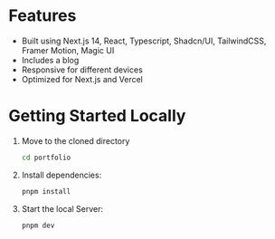

# Features
- Built using Next.js 14, React, Typescript, Shadcn/UI, TailwindCSS, Framer Motion, Magic UI
- Includes a blog
- Responsive for different devices
- Optimized for Next.js and Vercel

# Getting Started Locally


1. Move to the cloned directory

   ```bash
   cd portfolio
   ```

2. Install dependencies:

   ```bash
   pnpm install
   ```

3. Start the local Server:

   ```bash
   pnpm dev
   ```
